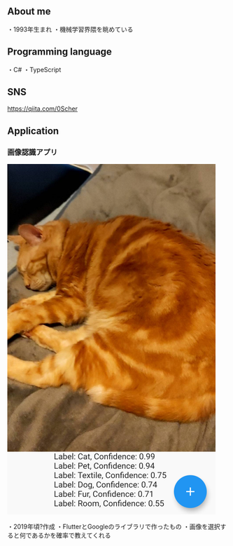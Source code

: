 ## About me
・1993年生まれ
・機械学習界隈を眺めている

## Programming language
・C#
・TypeScript

## SNS
https://qiita.com/0Scher

## Application
### 画像認識アプリ
![2019](https://github.com/nanako0323/portfolio/blob/master/img/My%20First%20App.png "サンプル")

・2019年頃?作成
・FlutterとGoogleのライブラリで作ったもの
・画像を選択すると何であるかを確率で教えてくれる

